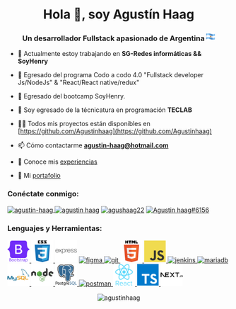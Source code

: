 <h1 align="center">Hola 👋, soy Agustín Haag</h1>
<h3 align="center">Un desarrollador Fullstack apasionado de Argentina <img src="arg.png" height="20" width="20"></img> </h3>

- 🔭 Actualmente estoy trabajando en **SG-Redes informáticas && SoyHenry**

- 💫 Egresado del programa Codo a codo 4.0 "Fullstack developer Js/NodeJs" & "React/React native/redux"

- 🌱 Egresado del bootcamp SoyHenry.

- 🤝 Soy egresado de la técnicatura en programación **TECLAB**

- 👨‍💻 Todos mis proyectos están disponibles en [https://github.com/Agustinhaag](https://github.com/Agustinhaag)

- 📫 Cómo contactarme **agustin-haag@hotmail.com**

- 📄 Conoce mis <a href="https://drive.google.com/file/d/15MaC6G4yNsZJMwX6_vi9sjBkWyk59gm6/view?usp=drive_link">experiencias</a>

- 💼 Mi <a href="https://portfolio-react-git-master-agustinhaag.vercel.app/">portafolio</a>

<h3 align="left">Conéctate conmigo:</h3>
<p align="left">
<a href="https://linkedin.com/in/agustin-haag" target="blank"><img align="center" src="https://raw.githubusercontent.com/rahuldkjain/github-profile-readme-generator/master/src/images/icons/Social/linked-in-alt.svg" alt="agustin-haag" height="30" width="40" /> </a>
<a href="https://fb.com/agustinhaag" target="blank"><img align="center" src="https://raw.githubusercontent.com/rahuldkjain/github-profile-readme-generator/master/src/images/icons/Social/facebook.svg" alt="agustin haag" height="30" width="40" /></a> 
<a href="https://instagram.com/agushaag22" target="blank"><img align="center" src="https://raw.githubusercontent.com/rahuldkjain/github-profile-readme-generator/master/src/images/icons/Social/instagram.svg" alt="agushaag22" height="30" width="40" /></a>
<a href="https://discord.gg/Agustin haag#6156" target="blank"><img align="center" src="https://raw.githubusercontent.com/rahuldkjain/github-profile-readme-generator/master/src/images/icons/Social/discord.svg" alt="Agustin haag#6156" height="30" width="40" /></a> 
</p> 

<h3 align="left">Lenguajes y Herramientas:</h3>
<p align="left"> 
<a href="https://getbootstrap.com" target="_blank" rel="noreferrer"> <img src="https://raw.githubusercontent.com/devicons/devicon/master/icons/bootstrap/bootstrap-plain-wordmark.svg" alt="bootstrap" width="50" height="50"/> </a> 
<a href="https://www.w3schools.com/css/" target="_blank" rel="noreferrer"> <img src="https://raw.githubusercontent.com/devicons/devicon/master/icons/css3/css3-original-wordmark.svg" alt="css3" width="50" height="50"/> </a> 
<a href="https://expressjs.com" target="_blank" rel="noreferrer"> <img src="https://raw.githubusercontent.com/devicons/devicon/master/icons/express/express-original-wordmark.svg" alt="express" width="50" height="50"/></a> 
<a href="https://www.figma.com/" target="_blank" rel="noreferrer"> <img src="https://www.vectorlogo.zone/logos/figma/figma-icon.svg" alt="figma" width="50" height="50"/> </a> 
<a href="https://git-scm.com/" target="_blank" rel="noreferrer"> <img src="https://www.vectorlogo.zone/logos/git-scm/git-scm-icon.svg" alt="git" width="50" height="50"/> </a> 
<a href="https://www.w3.org/html/" target="_blank" rel="noreferrer"> <img src="https://raw.githubusercontent.com/devicons/devicon/master/icons/html5/html5-original-wordmark.svg" alt="html5" width="50" height="50"/> </a> 
<a href="https://developer.mozilla.org/en-US/docs/Web/JavaScript" target="_blank" rel="noreferrer"> <img src="https://raw.githubusercontent.com/devicons/devicon/master/icons/javascript/javascript-original.svg" alt="javascript" width="50" height="50"/> </a> 
<a href="https://www.jenkins.io" target="_blank" rel="noreferrer"> <img src="https://www.vectorlogo.zone/logos/jenkins/jenkins-icon.svg" alt="jenkins" width="50" height="50"/> </a> 
<a href="https://mariadb.org/" target="_blank" rel="noreferrer"> <img src="https://www.vectorlogo.zone/logos/mariadb/mariadb-icon.svg" alt="mariadb" width="50" height="50"/> </a> 
<a href="https://www.mysql.com/" target="_blank" rel="noreferrer"> <img src="https://raw.githubusercontent.com/devicons/devicon/master/icons/mysql/mysql-original-wordmark.svg" alt="mysql" width="50" height="50"/> </a> 
<a href="https://nodejs.org" target="_blank" rel="noreferrer"> <img src="https://raw.githubusercontent.com/devicons/devicon/master/icons/nodejs/nodejs-original-wordmark.svg" alt="nodejs" width="50" height="50"/> </a> 
<a href="https://www.postgresql.org" target="_blank" rel="noreferrer"> <img src="https://raw.githubusercontent.com/devicons/devicon/master/icons/postgresql/postgresql-original-wordmark.svg" alt="postgresql" width="50" height="50"/> </a> 
<a href="https://postman.com" target="_blank" rel="noreferrer"> <img src="https://www.vectorlogo.zone/logos/getpostman/getpostman-icon.svg" alt="postman" width="50" height="50"/> </a> 
<a href="https://reactjs.org/" target="_blank" rel="noreferrer"> <img src="https://raw.githubusercontent.com/devicons/devicon/master/icons/react/react-original-wordmark.svg" alt="react" width="50" height="50"/> </a>
<a href="https://www.typescriptlang.org/" target="_blank" rel="noreferrer"> <img src="https://raw.githubusercontent.com/devicons/devicon/master/icons/typescript/typescript-original.svg" alt="typescript" width="50" height="50"/> </a>
<a href="https://nextjs.org/" target="_blank" rel="noreferrer"> <img src="https://raw.githubusercontent.com/devicons/devicon/master/icons/nextjs/nextjs-original-wordmark.svg" alt="nextjs" width="50" height="50"/> </a>
</p>

<p align="center"><img align="center" src="https://github-readme-stats.vercel.app/api/top-langs?username=agustinhaag&show_icons=true&locale=en&layout=compact" alt="agustinhaag" /> </p>

